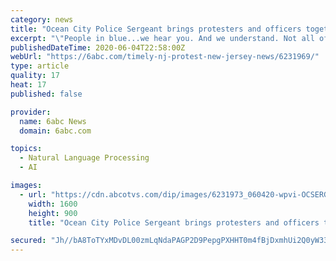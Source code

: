 ```yaml
---
category: news
title: "Ocean City Police Sergeant brings protesters and officers together with moving speech"
excerpt: "\"People in blue...we hear you. And we understand. Not all of us will stay silent.\" Community Journalist Matteo introduces us to the policeman who joined a peaceful protest."
publishedDateTime: 2020-06-04T22:58:00Z
webUrl: "https://6abc.com/timely-nj-protest-new-jersey-news/6231969/"
type: article
quality: 17
heat: 17
published: false

provider:
  name: 6abc News
  domain: 6abc.com

topics:
  - Natural Language Processing
  - AI

images:
  - url: "https://cdn.abcotvs.com/dip/images/6231973_060420-wpvi-OCSERGEANT-thumb.jpg?w=1600"
    width: 1600
    height: 900
    title: "Ocean City Police Sergeant brings protesters and officers together with moving speech"

secured: "Jh//bA8ToTYxMDvDL00zmLqNdaPAGP2D9PepgPXHHT0m4fBjDxmhUi2Q0yW33KVcwk/obNHHvOTC5YHv2b1BfpS8xvs+RKKXQUMYJTmiwQYBKiyTp2KzsFJNmjd21cmB1jesKdn+1k8T8i3MNDSSV4+C5auRdO4XKNy2VJR6kFRwqWM4veAUdkBAR3OznrJUR520bomNAcgV3RxuQNovutCnSPB+Ly36L5quWORzZtDmwpVV7cgteYw4DEgxvLS5jL3yhF3YSg9d64h3Akz67hFa7/gnT4ENMyYlMGv2di7sNld7Af2RBSku303kglI0gQVhlP2oVimun+ZZSE1Lua3vpjBsXJvrwHyEs9oN9dsyQAIdYMs83MrRYpLEnP86EEoyV8Sz/RSAJgGLksOIT0FlAUKVvRplrWBZVeV7Wpt/SeFPcxzXL/yY+WNhJu+/IV8PH0FdmhKWRiePgrHEDOkkug4LsENGvtkUrcrne8U=;3sfJoSg8fscTRC+oz+TbIA=="
---
```


